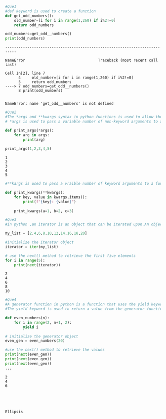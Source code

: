 ```python
#Que1
#def keyword is used to create a function
def get_odd_numbers():
    old_number=[i for i in range(1,260) if i%2!=0]
    return odd_numbers

odd_numbers=get_odd__numbers()
print(odd_numbers)
```


    ---------------------------------------------------------------------------

    NameError                                 Traceback (most recent call last)

    Cell In[2], line 7
          4     old_number=[i for i in range(1,260) if i%2!=0]
          5     return odd_numbers
    ----> 7 odd_numbers=get_odd__numbers()
          8 print(odd_numbers)


    NameError: name 'get_odd__numbers' is not defined



```python
#Que2
#The *args and **kwargs syntax in python functions is used to allow the function a variable number of arguments
# *args is used to pass a variable number of non-keyword arguments to a function.when a function is defined with *args

def print_args(*args):
    for arg in args:
        print(arg)
        
print_args(1,2,3,4,5)

```

    1
    2
    3
    4
    5



```python
#**kargs is used to pass a vraible number of keyword arguments to a function.whe a function is defined with **kwargs

def print_kwargs(**kwargs):
    for key, value in kwargs.items():
        print(f"{key}: {value}")
        
    print_kwargs(a=1, b=2, c=3)
```


```python
#Que3
#In python ,an iterator is an object that can be iterated upon.An object is considered iterable if it defines the_

my_list = [2,4,6,8,10,12,14,16,18,20]

#initialize the iterator object
iterator = iter(my_list)

# use the next() method to retrieve the first five elements
for i in range(5):
    print(next(iterator))
```

    2
    4
    6
    8
    10



```python
#Que4
#A generator function in python is a function that uses the yield keyword to retirn a generato object.Unlike  a normal
#The yield keyword is used to return a value from the generator function and pause its execution until the next value

def even_numbers(n):
    for i in range(2, n+1, 2):
        yield i 
        
# initialize the generator object
even_gen = even_numbers(20)

#use the next() method to retrieve the values
print(next(even_gen))
print(next(even_gen))
print(next(even_gen))
...
```

    2
    4
    6





    Ellipsis




```python

```

